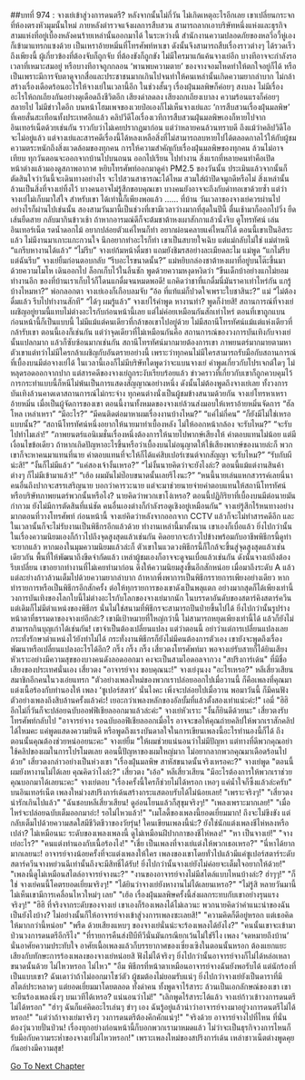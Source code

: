 ##บทที่ 974 : จางเย่เข้าสู่วงการดนตรี?
หลังจากนั้นไม่กี่วัน
ไม่เกิดเหตุอะไรอีกเลย
เขาเปลี่ยนกระจกที่ห้องตรงหัวมุมนั้นใหม่ ภายหลังตำรวจแจ้งผลการสืบสวน สามารถลากเอาบริษัทหนึ่งแห่งและธุรกิจสามแห่งที่อยู่เบื้องหลังคนร้ายเหล่านั้นออกมาได้ ในระหว่างนี้ สำนักงานความปลอดภัยของหลวี่อวี้หู่เองก็เข้ามาแทรกแซงด้วย เป็นเหราอ้ายหมิ่นที่โทรศัพท์หาเขา ดังนั้นจึงสามารถสืบเรื่องราวต่างๆ ได้รวดเร็วถึงเพียงนี้ ผู้เกี่ยวข้องที่ต้องจับก็ถูกจับ ที่ต้องขังก็ถูกขัง ไม่มีใครมาแก้แค้นจางเย่อีก บางทีอาจจะกำลังรอเวลาที่เหมาะสมอยู่ หรือบางทีอาจถูกกลอน ‘พานพบความตาย’ ของจางจอมโหดทำให้ตกใจอยู่ก็ได้ หรือเป็นเพราะมีการจับตาดูจากสื่อและประชาชนมากเกินไปจนทำให้คนเหล่านั้นเกิดความยากลำบาก ไม่กล้าสร้างเรื่องเดือดร้อนอะไรให้จางเย่ในเวลานี้อีก
ในช่วงสั้นๆ เรื่องฝุ่นมลพิษก็ค่อยๆ สงบลง
ไม่มีเรื่องอะไรให้ถกเถียงกันอย่างดุเดือดถึงชีวิตอีก
เสียงด่าลดลง
เสียงถกเถียงเบาลง
ความร้อนแรงก็ค่อยๆ สลายไป
ไม่มีข่าวใดอีก
บนหน้าโฮมเพจของเวยป๋อเองก็ไม่เห็นจางเย่และ ‘การสืบสวนเรื่องฝุ่นมลพิษ’ ที่เคยสั่นสะเทือนทั้งประเทศอีกแล้ว คลิปวีดีโอเรื่องเวทีการสืบสวนฝุ่นมลพิษเองก็หายไปจากอินเทอร์เน็ตด้วยเช่นกัน ราวกับว่าไม่เคยปรากฏมาก่อน
แต่ว่าหลายคนล้วนทราบดี ถึงแม้ว่าคลิปวิดีโอจะไม่อยู่แล้ว แต่จางเย่และสารคดีเรื่องนี้ได้หลงเหลือสิ่งที่ไม่สามารถลบหายไปได้ตลอดกาลไว้ให้กับผู้ชม ความตระหนักถึงสิ่งแวดล้อมของทุกคน การให้ความสำคัญกับเรื่องฝุ่นมลพิษของทุกคน ล้วนไม่อาจเทียบ ทุกวันตอนจะออกจากบ้านไปบนถนน ออกไปเรียน ไปทำงาน สิ่งแรกที่หลายคนทำคือเปิดหน้าต่างแล้วมองดูสภาพอากาศ หยิบโทรศัพท์ออกมาดูค่า PM2.5 ของวันนั้น ประเมินแล้วจากนั้นก็ตัดสินใจว่าวันนี้จะเดินทางอย่างไร จะไปสวนสาธารณะได้ไหม สวมใส่ผ้าปิดจมูกดีหรือไม่ สิ่งเหล่านั้นล้วนเป็นสิ่งที่จางเย่ทิ้งไว้
บางคนอาจไม่รู้สึกขอบคุณเขา
บางคนยังอาจจะถึงกับด่าทอเขาด้วยซ้ำ
แต่ว่าจางเย่ไม่เก็บมาใส่ใจ สำหรับเขา ได้เท่านี้ก็เพียงพอแล้ว
……
ที่บ้าน
วันเวลาของจางเย่ควรผ่านไปอย่างไรก็ผ่านไปเช่นนั้น สองสามวันมานี้เป็นช่วงที่เขามีเวลาว่างมากที่สุดในปีนี้ ตื่นเช้ามาก็ออกไปวิ่ง ยืดเส้นยืดสาย กลับมากินข้าวเช้า ถ้าหากอารมณ์ดีก็จะต้มชาต้าหงเผาสักกาแล้วนั่งจิบ ดูโทรทัศน์ เล่นอินเทอร์เน็ต รดน้ำดอกไม้ อยากปล่อยตัวแค่ไหนก็ทำ อยากผ่อนคลายแค่ไหนก็ได้ ตอนนี้เขาเป็นอิสระแล้ว ไม่มีงานมาเกาะแกะกวนใจ นึกอยากทำอะไรก็ทำ
เขาเป็นสบายใจเฉิบ แต่แม่กลับไม่ใช่
แม่ตำหนิ “แกรีบหางานได้แล้ว”
“ไม่รีบ” จางเย่ก้มหน้าดื่มชา แถมยังชิมรสอย่างละเมียดละไม
แม่พูด “แกไม่รีบแต่ฉันรีบ”
จางเย่ยิ้มก่อนตอบกลับ “รีบอะไรขนาดนั้น?”
แม่หยิบกล่องชาต้าหงเผาที่อยู่บนโต๊ะขึ้นมาด้วยความโมโห เดินออกไป ล็อกเก็บไว้ในลิ้นชัก พูดด้วยความหงุดหงิดว่า “ขืนเด็กบ้าอย่างแกไม่ยอมทำงานอีก ของที่บ้านเราเก็บไว้ก็โดนแกดื่มจนหมดพอดี! แกคิดว่าชาที่แกดื่มนี่มันราคาเท่าไหร่กัน แกรู้บ้างไหมหา?”
พ่อกลอกตา
จางเย่เองก็เกือบลมจับ “อ้อ ที่แท้แม่ก็ปวดใจเพราะใบชาสินะ?”
แม่ “ไม่ต้องดื่มแล้ว รีบไปทำงานสักที”
“ได้ๆ ผมรู้แล้ว” จางเย่ไร้คำพูด
หางานทำ?
พูดก็ง่ายสิ!
สถานการณ์ที่จางเย่เผชิญอยู่ยามนี้แทบไม่ต่างอะไรกับก่อนหน้านี้เลย แต่ไม่ค่อยเหมือนกันสักเท่าไหร่ ตอนที่เขาถูกแบนก่อนหน้านี้ก็เป็นแบบนี้ ไม่มีแม้แต่คนเดียวที่กล้าขอเขาไปอยู่ด้วย ไม่มีสถานีโทรทัศน์แม้แต่แห่งเดียวที่กล้ารับเขา ตอนนี้เองก็เช่นกัน แต่ว่าจุดเดียวที่ไม่เหมือนกันคือ สถานการณ์ของวงการบันเทิงกับจางเย่นั้นแปลกมาก แล้วก็ซับซ้อนมากเช่นกัน สถานีโทรทัศน์มากมายต้องการเขา ภาพยนตร์มากมายตามหาตัวเขาแต่ทว่าไม่มีใครกล้าเผชิญกับอันตรายอย่างนี้ เพราะว่าทุกคนไม่มีใครสามารถรับมือกับสถานการณ์ที่เบื้องบนมีต่อจางเย่ได้ ในเวลานี้เองก็ไม่มีบริษัทใดพูดว่าจะแบนจางเย่ คำพูดเกี่ยวกับโปรเจกต์ใดๆ ไม่หลุดรอดออกจากปาก แต่สารคดีของจางเย่ถูกระงับเรียบร้อยแล้ว ข่าวคราวที่เกี่ยวกับเขาก็ถูกควบคุมไว้ การกระทำแบบนี้ก็หนีไม่พ้นเป็นการแสดงสัญญาณอย่างหนึ่ง ดังนั้นไม่ต้องพูดถึงจางเย่เลย ทั้งวงการบันเทิงล้วนคาดเดาสถานการณ์ไม่กระจ่าง ทุกคนต่างนั่งเป็นผู้ชมข้างสนามด้วยกัน
จางเย่โทรหาเหราอ้ายหมิ่น เมื่อเป็นผู้จัดการของเขา ตอนนี้งานทั้งหมดของจางเย่ล้วนส่งมอบให้เหราอ้ายหมิ่นจัดการ
“ฮัลโหล เหล่าเหรา”
“มีอะไร?”
“มีคนติดต่อมาหาผมเรื่องงานบ้างไหม?”
“แค่ไม่กี่คน”
“ก็ยังมีไม่ใช่เหรอแบบนั้น?”
“สถานีโทรทัศน์หนึ่งอยากให้นายมาทำเบื้องหลัง ไม่ให้ออกหน้ากล้อง จะรับไหม?”
“จะรับไปทำไมเล่า!”
“ภาพยนตร์แอนิเมชั่นเรื่องหนึ่งต้องการให้นายไปพากษ์เสียงให้ ค่าตอบแทนไม่น้อย แต่มีเงื่อนไขข้อเดียว ถ้าหากเกิดปัญหาอะไรขึ้นหรือว่าเบื้องบนไม่อนุญาตให้ใช้เสียงพากษ์ของนายล่ะก็ พวกเขาก็จะหาคนมาแทนที่นาย ค่าตอบแทนที่จะให้ก็ได้แค่สิบเปอร์เซนต์จากสัญญา จะรับไหม?”
“รับกับผีน่ะสิ!”
“งั้นก็ไม่มีแล้ว”
“แค่สองเจ้างั้นเหรอ?”
“ไม่งั้นนายคิดว่าจะยังไงล่ะ? ตอนนี้แม้แต่งานสินค้าต่างๆ ก็ไม่มีเข้ามาแล้ว!”
“เฮ้อ ผมมันไม่ป๊อบขนาดนั้นเลยรึไงนะ?”
“หนนี้นายเล่นแหกสวรรค์เลยนี่นา คนอื่นถึงปากจะสรรเสริญนาย บอกว่าคารวะนาย แต่จะมาช่วยนายจ่ายค่าตอบแทนให้สถานีโทรทัศน์หรือบริษัทภาพยนตร์พวกนั้นหรือไง? นายคิดว่าพวกเขาโง่เหรอ? ตอนนี้ปฏิกิริยาที่เบื้องบนมีต่อนายมันกำกวม ยังไม่มีการตัดสินที่แน่ชัด คนอื่นเองต่างก็กำลังรอดูเชิงอยู่เหมือนกัน”
จางเย่รู้สึกไร้หนทางอย่างมากตอนที่วางโทรศัพท์
ก่อนหน้านี้ จางเย่คิดว่าหลังจากออกจาก CCTV แล้วก็จะไม่ทำสารคดีอีก และในเวลานั้นก็จะไม่รับงานเป็นพิธีกรอีกแล้วด้วย ทำงานเหล่านี้มาตั้งนาน เขาเองก็เบื่อแล้ว ยิ่งไปกว่านั้นในเรื่องความนิยมเองก็ก้าวไปถึงจุดสูงสุดแล้วเช่นกัน คิดอยากจะก้าวไปข้างพร้อมกับอาชีพพิธีกรนี้ดูท่าจะยากแล้ว หากมองในมุมความนิยมแล้วล่ะก็ ตัวเขาในแวดวงพิธีกรนี้ก็ใกล้จะขึ้นสู่จุดสูงสุดแล้วเช่นเดียวกัน พื้นที่ให้พัฒนาถึงขีดจำกัดแล้ว เหล่าผู้ชมเองก็อาจจะดูจนเบื่อแล้วเช่นกัน ดังนั้นจางเย่ถึงต้องรีบเปลี่ยน เขาอยากทำงานที่ไม่เคยทำมาก่อน ดึงให้ความนิยมสูงขึ้นอีกสักหน่อย เมื่อมาถึงระดับ A แล้วแต่ละย่างก้าวล้วนเต็มไปด้วยความยากลำบาก ถ้าหากพึ่งพาการเป็นพิธีกรรายการเพียงอย่างเดียว หากทำรายการหรือเป็นพิธีกรอีกสักครั้ง ต่อให้ทุกรายการของเขาดังเป็นพลุแตก อย่างมากสุดก็ได้เพียงเท่านี้ วงการบันเทิงของโลกใบนี้ไม่ต่างอะไรกับโลกของจางเย่มากนัก ในบรรดาอันดับของสตาร์คิงสตาร์ควีน แต่เดิมก็ไม่มีตำแหน่งของพิธีกร นั่นไม่ใช่สนามที่พิธีกรจะสามารถปีนป่ายขึ้นไปได้ ยิ่งไปกว่านั้นรูปร่างหน้าตาที่ธรรมดาของจางเย่อีกล่ะ?
เขามีเป้าหมายที่ใหญ่กว่านี้ ไม่สามารถหยุดเพียงเท่านี้ได้ แล้วก็ยังไม่สามารถกินบุญเก่าได้เช่นกัน!
เขาจำเป็นต้องเปลี่ยนแปลง
แต่ว่าตอนนี้ อย่าว่าแต่การเปลี่ยนแปลงเลย กระทั่งรักษาตำแหน่งไว้ยังทำไม่ได้ กระทั่งงานพิธีกรก็ยังไม่มีคนต้องการตัวเอง เขายังจะพูดถึงเรื่องพัฒนาหรือเปลี่ยนแปลงอะไรได้อีก?
กริ๊ง กริ๊ง กริ๊ง
เสี่ยวตงโทรศัพท์มา
พอจางเย่รับสายก็ได้ยินเสียงหัวเราะอย่างมีความสุขของบางคนดังลอดออกมา คงจะเป็นสามไอดอลจากวง "สปริงการ์เด้น" ที่มีชื่อเสียงของประเทศนั่นเอง
เสี่ยวตง "อาจารย์จาง ขอบคุณนะ!"
จางเย่งุนงง "อะไรเหรอ?"
หลีเสี่ยวเสียน สมาชิกอีกคนในวงเอ่ยแทรก "ตัวอย่างเพลงใหม่ของพวกเราปล่อยออกไปเมื่อวานนี้ ก็คือเพลงที่คุณมาแต่งเนื้อร้องกับทำนองให้ เพลง ‘ซูเปอร์สตาร์’ นั่นไงคะ เพิ่งจะปล่อยไปเมื่อวาน พอมาวันนี้ ก็มีคนฟังตัวอย่างเพลงถึงสิบล้านครั้งแล้วค่ะ! เยอะกว่าเพลงหลักของอัลบั้มที่แล้วตั้งสองเท่าแน่ะค่ะ!"
เอมี่ "ฮิฮิ อีกไม่กี่วันก็จะปล่อยฉบับออฟฟิเชียลออกมาแล้วล่ะค่ะ"
จางเย่หัวเราะ "งั้นก็ยินดีด้วยนะ"
เสี่ยวตงรับโทรศัพท์กลับไป "อาจารย์จาง รอฉบับออฟิเชียลออกเมื่อไร อาจจะขอให้คุณถ่ายคลิปให้พวกเราสักคลิปได้ไหมคะ แค่พูดแสดงความยินดี หรือพูดถึงแรงบันดาลใจในการเขียนเพลงนี้อะไรทำนองนี้ก็ได้ ถึงตอนนั้นคุณต้องช่วยหน่ออยนะคะ"
จางเย่ยิ้ม "ให้ผมช่วยแน่นอนว่าไม่มีปัญหา แต่ทางที่ดีพวกคุณอย่าใช้คลิปของผมในการโปรโมตเลย ตอนนี้ปัญหาของผมใหญ่มาก ไม่อยากลากพวกคุณมาเดือดร้อนไปด้วย"
เสี่ยวตงกล่าวอย่างเป็นห่วงเขา "เรื่องฝุ่นมลพิษ สาหัสขนาดนั้นจริงเหรอคะ?"
จางเย่พูด "ตอนนี้ผมยังหางานไม่ได้เลย คุณคิดว่าไงล่ะ?"
เสี่ยวตง "เอ้อ"
หลีเสี่ยวเสียน "มีอะไรต้องการให้พวกเราช่วย คุณบอกมาได้เลยนะคะ"
จางเย่ตอบ "เรื่องครั้งนี้ใครก็ช่วยไม่ได้หรอก เหอๆ แค่น้ำใจก็ซึ้งแล้วล่ะครับ"
บนอินเทอร์เน็ต
เพลงใหม่วงสปริงการ์เด้นสร้างกระแสตอบรับได้ไม่น้อยเลย!
"เพราะจริงๆ!"
"เสี่ยวตงน่ารักเกินไปแล้ว"
"ฉันชอบหลีเสี่ยวเสียน! ดูอ่อนโยนแล้วก็สุขุมจริงๆ!"
"เพลงเพราะมากเลย!"
"เมื่อไหร่จะปล่อยฉบับเต็มออกมาอ่ะ! รอไม่ไหวแล้ว!"
"เมโลดี้ของเพลงนี้ยอดเยี่ยมมาก! ถึงจะไม่ขึงขัง แต่กลับเต็มไปด้วยความสดใสมีชีวิตชีวาของวัยรุ่น! ใคนเขียนเพลงนี้น่ะ? ยังใช่นักแต่งเพลงชีไห่หลงหรือเปล่า? ไม่เหมือนนะ ระดับของเพลงเพลงนี้ ดูไม่เหมือนฝีปากกาของชีไห่หลง!"
"หา เป็นจางเย่!"
"จางเย่อะไร?"
"คนแต่งทำนองกับเนื้อร้องไง!"
"เชี่ย เป็นเพลงที่จางเย่แต่งให้พวกเธอเหรอ?"
"นี่หาได้ยากมากเลยนะ! อาจารย์จางน้อยครั้งที่จะแต่งเพลงให้ใคร เพลงของเขาโดยทั่วไปแล้วมีแค่ซูเปอร์สตาร์ระดับสตาร์ควีนจางหย่วนฉีเท่านั้นถึงจะมีสิทธิ์ได้รับ! ยิ่งไปกว่านั้นจางเย่ยังไม่ค่อยจะเต็มใจอยากให้ด้วย!"
"เพลงนี้ดูไม่เหมือนสไตล์อาจารย์จางนะ?"
"งานของอาจารย์จางไม่มีสไตล์แบบไหนบ้างล่ะ? ฮ่าๆๆ!"
"ก็ใช่ จางเย่คนนี้โคตรยอดเยี่ยมจริงๆ!"
"ได้ยินว่าจางเย่ยังหางานไม่ได้เลยนเหรอ?"
"ไม่รู้สิ หลายวันมานี้ไม่เห็นเขามีการเคลื่อนไหวใหม่ๆ เลย"
"เฮ้อ เรื่องฝุ่นมลพิษครั้งนี้ส่งผลกระทบกับเขาอย่างรุนแรงจริงๆ!"
"ฮิฮิ ที่จริงจากระดับของจางเย่ เขาเองก็ร้องเพลงได้ไม่เลวนะ พวกนายคิดว่าคำแนะนำของฉันเป็นยังไงบ้าง? ไม่อย่างนั้นก็ให้อาจารย์จางเข้าสู่วงการเพลงซะเลยสิ!"
"ความคิดก็ดีอยู่หรอก แต่เธอคิดให้มากกว่านี้หน่อย"
"พรืด ด้วยเสียงแหบๆ ของจางเย่นั่นน่ะจะร้องเพลงได้ยังไง?"
"คนนั้นเขาจะเข้ามาป่วนวงการดนตรีอีกรึไง"
"ที่รายการคืนส่งปีบีทีวีนั่นมันกรณียกเว้นไม่ใช่รึไง เพลง ‘จดหมายถึงบ้าน’ นั่นอาศัยความประทับใจ อาศัยเนื้อเพลงแล้วก็บรรยากาศของเซี่ยงเซิงในตอนนั้นหรอก ต้องแยกแยะเสียงกับทักษะการร้องเพลงของจางเย่หน่อยสิ ฟังไม่ได้จริงๆ ยิ่งไปกว่านั้นอาจารย์จางก็ไม่ได้หล่อเหลาขนาดนั้นด้วย ไม่ไหวหรอก ไม่ไหว"
"อืม พิธีกรที่หน้าตาเหมือนอาจารย์จางฉันยังพอรับได้ แต่นักร้องที่เป็นแบบเขา? ฉันเดาว่าถ้าไม่ออกมาโชว์ตัว ผู้ชมต้องไม่ยอมรับแน่ๆ ยิ่งไปกว่าจางเย่ยังเป็นดาราที่มีสไตล์ประหลาดๆ แต่ยอดเยี่ยมมาโดยตลอด ทั้งด่าคน ทั้งพูดจาไร้สาระ ล้วนเป็นเอกลักษณ์ของเขา เขาจะยืนร้องเพลงนิ่งๆ บนเวทีได้เหรอ? แน่นอนว่าไม่!"
"เลิกพูดไร้สาระได้แล้ว จางเย่ก้าวเข้าวงการดนตรีไม่ได้หรอก"
"ฮ่าๆ ฉันก็แค่คิดอะไรเล่นๆ ขำๆ เอง ฉันรู้อยู่แล้วน่าว่าอาจารย์จางมาอยู่วงการดนตรีไม่ได้หรอก!"
"แต่ว่าถ้าจางเย่มาจริงๆ วงการดนตรีต้องคึกคักแน่ๆ!"
"จริงด้วย อาจารย์จางไปที่ไหน ที่นั่นต้องวุ่นวายปั่นป่วน! เรื่องทุกอย่างก่อนหน้านี้ก็บอกพวกเรามาหมดแล้ว ไม่ว่าจะเป็นธุรกิจวงการไหนก็รับมือกับความระห่ำของจางเย่ไม่ไหวหรอก!"
เพราะเพลงใหม่ของสปริงการ์เด้น เหล่าชาวเน็ตต่างพูดคุยกันอย่างมีความสุข!


[Go To Next Chapter]( ./75.md)